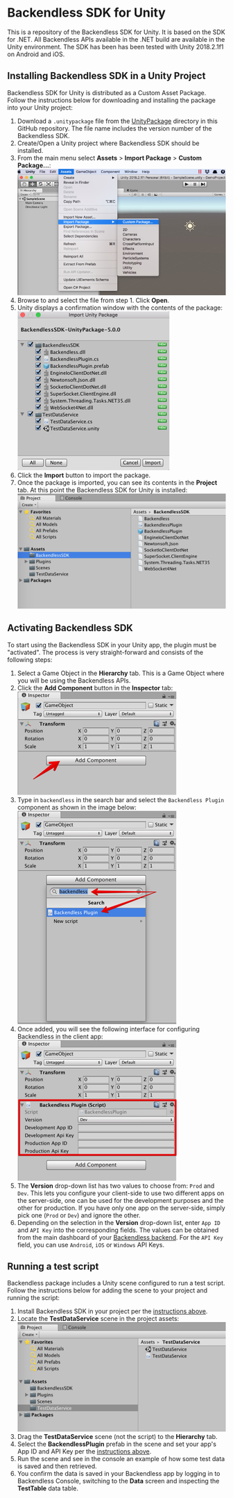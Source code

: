 # Backendless SDK for Unity

This is a repository of the Backendless SDK for Unity. It is based on the SDK for .NET. All Backendless APIs available in the .NET build are available in the Unity environment. The SDK has been has been tested with Unity 2018.2.1f1 on Android and iOS. 

## <a name="install"></a> Installing Backendless SDK in a Unity Project
Backendless SDK for Unity is distributed as a Custom Asset Package. Follow the instructions below for downloading and installing the package into your Unity project:
1. Download a `.unitypackage` file from the [UnityPackage](https://github.com/Backendless/.NET-SDK/tree/master/Projects/BackendlessUnitySDK/UnityPackage) directory in this GitHub repository. The file name includes the version number of the Backendless SDK.
2. Create/Open a Unity project where Backendless SDK should be installed.
3. From the main menu select **Assets** > **Import Package** > **Custom Package...**:<br/>
![custom package menu screenshot](./Documentation/images/custom-package-menu.jpg)
4. Browse to and select the file from step 1. Click **Open**.
5. Unity displays a confirmation window with the contents of the package:<br/>
![custom package menu screenshot](./Documentation/images/package-confirmation.jpg)
6. Click the **Import** button to import the package.
7. Once the package is imported, you can see its contents in the **Project** tab. At this point the Backendless SDK for Unity is installed:<br/>
![project tab sdk contents](./Documentation/images/sdk-for-unity-contents.jpg)

## <a name="activate"></a>Activating Backendless SDK
To start using the Backendless SDK  in your Unity app, the plugin must be "activated". The process is very straight-forward and consists of the following steps:
1. Select a Game Object in the **Hierarchy** tab. This is a Game Object where you will be using the Backendless APIs.
2. Click the **Add Component** button in the **Inspector** tab:<br/>
![add component button](./Documentation/images/add-component.jpg)
3. Type in `backendless` in the search bar and select the `Backendless Plugin` component as shown in the image below:<br/>
![backendless component](./Documentation/images/backendless-component.jpg)
4. Once added, you will see the following interface for configuring Backendless in the client app:<br/>
![backendless config](./Documentation/images/backendless-config.jpg)
5. The **Version** drop-down list has two values to choose from: `Prod` and `Dev`. This lets you configure your client-side to use two different apps on the server-side, one can be used for the development purposes and the other for production. If you have only one app on the server-side, simply pick one (`Prod` or `Dev`) and ignore the other.
6. Depending on the selection in the **Version** drop-down list, enter `App ID` and `API Key` into the corresponding fields. The values can be obtained from the main dashboard of your [Backendless backend](https://develop.backendless.com). For the `API Key` field, you can use `Android`, `iOS` or `Windows` API Keys.

## Running a test script
Backendless package includes a Unity scene configured to run a test script. Follow the instructions below for adding the scene to your project and running the script:
1. Install Backendless SDK in your project per the [instructions above](#install).
2. Locate the **TestDataService** scene in the project assets:<br/>
![testdataservice scene](./Documentation/images/testdataservice-scene.jpg)
3. Drag the **TestDataService** scene (not the script) to the **Hierarchy** tab.
4. Select the **BackendlessPlugin** prefab in the scene and set your app's App ID and API Key per the [instructions above](#activate).
5. Run the scene and see in the console an example of how some test data is saved and then retrieved.
6. You confirm the data is saved in your Backendless app by logging in to Backendless Console, switching to the **Data** screen and inspecting the **TestTable** data table.
